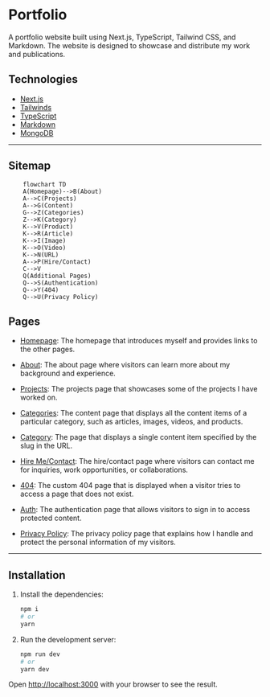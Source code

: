 # Portfolio

A portfolio website built using Next.js, TypeScript, Tailwind CSS, and Markdown. The website is designed to showcase and distribute my work and publications.

## Technologies

- [Next.js](http://next.js/)
- [Tailwinds](http://tailwinds.com/)
- [TypeScript](http://typejs.org/)
- [Markdown](http://markdown.org/)
- [MongoDB](http://mongodb.org/)

---

## Sitemap

```mermaid
    flowchart TD
    A(Homepage)-->B(About)
    A-->C(Projects)
    A-->G(Content)
    G-->Z(Categories)
    Z-->K(Category)
    K-->V(Product)
    K-->R(Article)
    K-->I(Image)
    K-->O(Video)
    K-->N(URL)
    A-->P(Hire/Contact)
    C-->V
    Q(Additional Pages)
    Q-->S(Authentication)
    Q-->Y(404)
    Q-->U(Privacy Policy)
```

## Pages

- [Homepage](./src/pages/index.tsx): The homepage that introduces myself and provides links to the other pages.

- [About](./src/pages/index.tsx): The about page where visitors can learn more about my background and experience.

- [Projects](./src/pages/index.tsx): The projects page that showcases some of the projects I have worked on.

- [Categories](./src/pages/index.tsx): The content page that displays all the content items of a particular category, such as articles, images, videos, and products.

- [Category](./src/pages/index.tsx): The page that displays a single content item specified by the slug in the URL.

- [Hire Me/Contact](./src/pages/index.tsx): The hire/contact page where visitors can contact me for inquiries, work opportunities, or collaborations.

- [404](./src/pages/index.tsx): The custom 404 page that is displayed when a visitor tries to access a page that does not exist.

- [Auth](./src/pages/index.tsx): The authentication page that allows visitors to sign in to access protected content.

- [Privacy Policy](./src/content/privacy-policy.md): The privacy policy page that explains how I handle and protect the personal information of my visitors.

---

## Installation

1. Install the dependencies:

    ```bash
    npm i
    # or
    yarn
    ```

2. Run the development server:

    ```bash
    npm run dev
    # or
    yarn dev
    ```

Open [http://localhost:3000](http://localhost:3000) with your browser to see the result.
